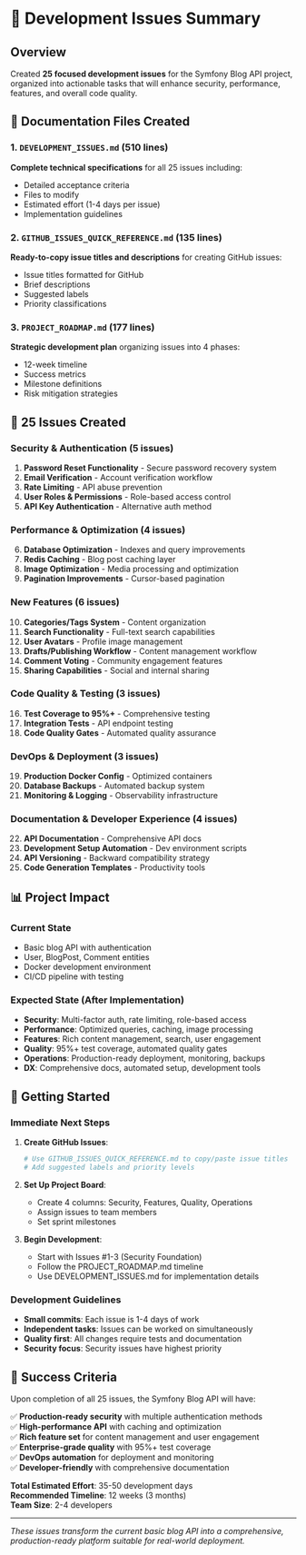 # 🎯 Development Issues Summary

## Overview
Created **25 focused development issues** for the Symfony Blog API project, organized into actionable tasks that will enhance security, performance, features, and overall code quality.

## 📂 Documentation Files Created

### 1. `DEVELOPMENT_ISSUES.md` (510 lines)
**Complete technical specifications** for all 25 issues including:
- Detailed acceptance criteria
- Files to modify
- Estimated effort (1-4 days per issue)
- Implementation guidelines

### 2. `GITHUB_ISSUES_QUICK_REFERENCE.md` (135 lines)
**Ready-to-copy issue titles and descriptions** for creating GitHub issues:
- Issue titles formatted for GitHub
- Brief descriptions
- Suggested labels
- Priority classifications

### 3. `PROJECT_ROADMAP.md` (177 lines)
**Strategic development plan** organizing issues into 4 phases:
- 12-week timeline
- Success metrics
- Milestone definitions
- Risk mitigation strategies

## 🎯 25 Issues Created

### Security & Authentication (5 issues)
1. **Password Reset Functionality** - Secure password recovery system
2. **Email Verification** - Account verification workflow  
3. **Rate Limiting** - API abuse prevention
4. **User Roles & Permissions** - Role-based access control
5. **API Key Authentication** - Alternative auth method

### Performance & Optimization (4 issues)
6. **Database Optimization** - Indexes and query improvements
7. **Redis Caching** - Blog post caching layer
8. **Image Optimization** - Media processing and optimization
9. **Pagination Improvements** - Cursor-based pagination

### New Features (6 issues)
10. **Categories/Tags System** - Content organization
11. **Search Functionality** - Full-text search capabilities
12. **User Avatars** - Profile image management
13. **Drafts/Publishing Workflow** - Content management workflow
14. **Comment Voting** - Community engagement features
15. **Sharing Capabilities** - Social and internal sharing

### Code Quality & Testing (3 issues)
16. **Test Coverage to 95%+** - Comprehensive testing
17. **Integration Tests** - API endpoint testing
18. **Code Quality Gates** - Automated quality assurance

### DevOps & Deployment (3 issues)
19. **Production Docker Config** - Optimized containers
20. **Database Backups** - Automated backup system
21. **Monitoring & Logging** - Observability infrastructure

### Documentation & Developer Experience (4 issues)
22. **API Documentation** - Comprehensive API docs
23. **Development Setup Automation** - Dev environment scripts
24. **API Versioning** - Backward compatibility strategy
25. **Code Generation Templates** - Productivity tools

## 📊 Project Impact

### Current State
- Basic blog API with authentication
- User, BlogPost, Comment entities
- Docker development environment
- CI/CD pipeline with testing

### Expected State (After Implementation)
- **Security**: Multi-factor auth, rate limiting, role-based access
- **Performance**: Optimized queries, caching, image processing
- **Features**: Rich content management, search, user engagement
- **Quality**: 95%+ test coverage, automated quality gates
- **Operations**: Production-ready deployment, monitoring, backups
- **DX**: Comprehensive docs, automated setup, development tools

## 🚀 Getting Started

### Immediate Next Steps
1. **Create GitHub Issues**:
   ```bash
   # Use GITHUB_ISSUES_QUICK_REFERENCE.md to copy/paste issue titles
   # Add suggested labels and priority levels
   ```

2. **Set Up Project Board**:
   - Create 4 columns: Security, Features, Quality, Operations
   - Assign issues to team members
   - Set sprint milestones

3. **Begin Development**:
   - Start with Issues #1-3 (Security Foundation)
   - Follow the PROJECT_ROADMAP.md timeline
   - Use DEVELOPMENT_ISSUES.md for implementation details

### Development Guidelines
- **Small commits**: Each issue is 1-4 days of work
- **Independent tasks**: Issues can be worked on simultaneously
- **Quality first**: All changes require tests and documentation
- **Security focus**: Security issues have highest priority

## 🎉 Success Criteria

Upon completion of all 25 issues, the Symfony Blog API will have:

✅ **Production-ready security** with multiple authentication methods  
✅ **High-performance API** with caching and optimization  
✅ **Rich feature set** for content management and user engagement  
✅ **Enterprise-grade quality** with 95%+ test coverage  
✅ **DevOps automation** for deployment and monitoring  
✅ **Developer-friendly** with comprehensive documentation  

**Total Estimated Effort**: 35-50 development days  
**Recommended Timeline**: 12 weeks (3 months)  
**Team Size**: 2-4 developers

---

*These issues transform the current basic blog API into a comprehensive, production-ready platform suitable for real-world deployment.*